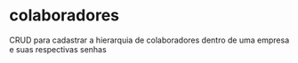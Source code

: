 # colaboradores
CRUD para cadastrar a hierarquia de colaboradores dentro de uma empresa e suas respectivas senhas
